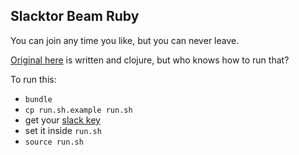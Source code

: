 ## Slacktor Beam Ruby
You can join any time you like, but you can never leave.

[Original here](https://github.com/worace/slacktor-beam) is written and clojure, but who knows how to run that?

To run this:

* `bundle`
* `cp run.sh.example run.sh`
* get your [slack key](https://api.slack.com/docs/oauth-test-tokens)
* set it inside `run.sh`
* `source run.sh`

